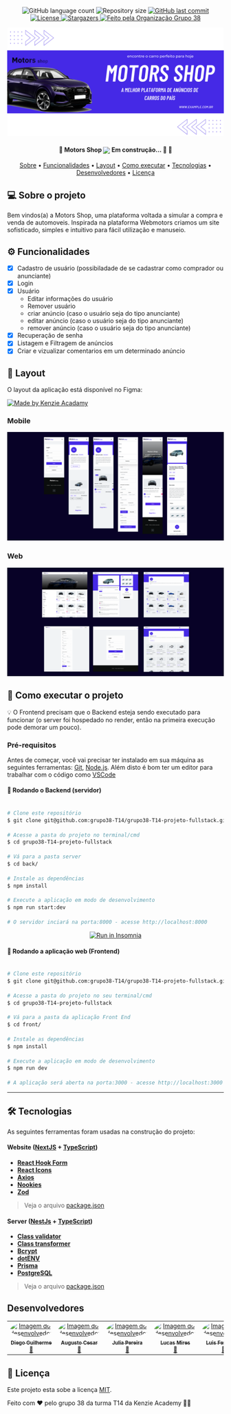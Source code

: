 <p align="center">
  <img alt="GitHub language count" src="https://img.shields.io/github/languages/count/grupo38-T14/grupo38-T14-projeto-fullstack?color=%2304D361">

  <img alt="Repository size" src="https://img.shields.io/github/repo-size/grupo38-T14/grupo38-T14-projeto-fullstack">

  <a href="https://github.com/diegoguilhermeDS/connect-sphere/commits/master">
    <img alt="GitHub last commit" src="https://img.shields.io/github/last-commit/grupo38-T14/grupo38-T14-projeto-fullstack">
  </a>
  
  <a href="https://github.com/grupo38-T14/grupo38-T14-projeto-fullstack/blob/main/LICENSE">
    <img alt="License" src="https://img.shields.io/badge/license-MIT-brightgreen">
  </a>
   
   <a href="https://github.com/grupo38-T14/grupo38-T14-projeto-fullstack/stargazers">
    <img alt="Stargazers" src="https://img.shields.io/github/stars/diegoguilhermeDS/connect-sphere?style=social">
  </a>

  <a href="https://github.com/grupo38-T14">
    <img alt="Feito pela Organização Grupo 38" src="https://img.shields.io/badge/feito%20por-Grupo38-%237519C1">
  </a>
</p>

<div align="center"><img width="1000" src="https://github.com/grupo38-T14/grupo38-T14-projeto-fullstack/blob/ad7a373f6fdac706cecb0ba2e95abe403fc3a701/front/public/banner.png"></div>

<h4 align="center"> 
	🚧  Motors Shop <img width="40" align="center" src="https://cdn.pixabay.com/photo/2021/01/28/08/52/mobil-5957400_1280.png">
 Em construção... 🚀 🚧
</h4>

<p align="center">
 <a href="#-sobre-o-projeto">Sobre</a> •
 <a href="#-funcionalidades">Funcionalidades</a> •
 <a href="#-layout">Layout</a> • 
 <a href="#-como-executar-o-projeto">Como executar</a> • 
 <a href="#-tecnologias">Tecnologias</a> • 
 <a href="#-contribuidores">Desenvolvedores</a> • 
 <a href="#user-content--licença">Licença</a>
</p>

## 💻 Sobre o projeto

Bem vindos(a) a Motors Shop, uma plataforma voltada a simular a  compra e venda de automoveis. Inspirada na plataforma Webmotors criamos um site sofisticado, simples e intuitivo para fácil utilização e manuseio.

## ⚙️ Funcionalidades
- [x] Cadastro de usuário (possibiladade de se cadastrar como comprador ou anunciante)
- [x] Login
- [x] Usuário 
  - Editar informações do usuário
  - Remover usuário
  - criar anúncio (caso o usuário seja do tipo anunciante)
  - editar anúncio (caso o usuário seja do tipo anunciante)
  - remover anúncio (caso o usuário seja do tipo anunciante)
- [x] Recuperação de senha
- [x] Listagem e Filtragem de anúncios
- [x] Criar e vizualizar comentarios em um determinado anúncio  

## 🎨 Layout
O layout da aplicação está disponível no Figma:

<a href="https://www.figma.com/file/KX3C3fIi8zmCRpNipxIYYF/M6---E-Commerce-Filter?node-id=45%3A2&mode=dev">
    <img alt="Made by Kenzie Acadamy" src="https://img.shields.io/badge/Acessar%20Layout%20-Figma-%2304D361">
</a>

### Mobile

<img src="https://github.com/grupo38-T14/grupo38-T14-projeto-fullstack/blob/c2b0f78f6961b0d421d75b5ba8d8d6173d2d40ac/front/public/readme-mobile.png">

### Web

<img src="https://github.com/grupo38-T14/grupo38-T14-projeto-fullstack/blob/11cd34516219975b687a797623cd5c35755ef740/front/public/readme-web.png">

## 🚀 Como executar o projeto
💡 O Frontend precisam que o Backend esteja sendo executado para funcionar (o server foi hospedado no render, então na primeira execução pode demorar um pouco).

### Pré-requisitos

Antes de começar, você vai precisar ter instalado em sua máquina as seguintes ferramentas:
[Git](https://git-scm.com), [Node.js](https://nodejs.org/en/). 
Além disto é bom ter um editor para trabalhar com o código como [VSCode](https://code.visualstudio.com/)

#### 🎲 Rodando o Backend (servidor)

```bash

# Clone este repositório
$ git clone git@github.com:grupo38-T14/grupo38-T14-projeto-fullstack.git

# Acesse a pasta do projeto no terminal/cmd
$ cd grupo38-T14-projeto-fullstack

# Vá para a pasta server
$ cd back/

# Instale as dependências
$ npm install

# Execute a aplicação em modo de desenvolvimento
$ npm run start:dev

# O servidor inciará na porta:8000 - acesse http://localhost:8000

```

<p align="center">
  <a href="https://insomnia.rest/run/?label=Motors%20Shop&uri=https%3A%2F%2Fgithub.com%2Fgrupo38-T14%2Fgrupo38-T14-projeto-fullstack%2Fblob%2Fb59a4e8e6a3ec983a25a40988b2639d93a225d16%2Fback%2Fworkspace" target="_blank"><img src="https://insomnia.rest/images/run.svg" alt="Run in Insomnia"></a>
</p>

#### 🧭 Rodando a aplicação web (Frontend)

```bash

# Clone este repositório
$ git clone git@github.com:grupo38-T14/grupo38-T14-projeto-fullstack.git

# Acesse a pasta do projeto no seu terminal/cmd
$ cd grupo38-T14-projeto-fullstack

# Vá para a pasta da aplicação Front End
$ cd front/

# Instale as dependências
$ npm install

# Execute a aplicação em modo de desenvolvimento
$ npm run dev

# A aplicação será aberta na porta:3000 - acesse http://localhost:3000

```

---

## 🛠 Tecnologias

As seguintes ferramentas foram usadas na construção do projeto:

#### **Website**  ([NextJS](https://nextjs.org/)  +  [TypeScript](https://www.typescriptlang.org/))

-   **[React Hook Form](https://react-hook-form.com/)**
-   **[React Icons](https://react-icons.github.io/react-icons/)**
-   **[Axios](https://github.com/axios/axios)**
-   **[Nookies](https://www.npmjs.com/package/nookies)**
-   **[Zod](https://www.npmjs.com/package/zod)**

> Veja o arquivo  [package.json](https://github.com/grupo38-T14/grupo38-T14-projeto-fullstack/blob/b59a4e8e6a3ec983a25a40988b2639d93a225d16/front/package.json)

#### **Server**  ([NestJs](https://nestjs.com/)  +  [TypeScript](https://www.typescriptlang.org/))

-   **[Class validator](https://github.com/typestack/class-validator)**
-   **[Class transformer](https://github.com/typestack/class-transformer)**
-   **[Bcrypt](https://www.npmjs.com/package/bcrypt)**
-   **[dotENV](https://github.com/motdotla/dotenv)**
-   **[Prisma](https://www.prisma.io/)**
-   **[PostgreSQL](https://www.postgresql.org/)**

> Veja o arquivo  [package.json](https://github.com/grupo38-T14/grupo38-T14-projeto-fullstack/blob/b59a4e8e6a3ec983a25a40988b2639d93a225d16/back/package.json)

## Desenvolvedores 

<table>
  <tr>
    <td align="center">
	    <a href="https://github.com/diegoguilhermeDS">
		    <img style="border-radius: 50%;" src="https://avatars.githubusercontent.com/u/110187246?v=4" width="100px;" alt="Imagem do desenvolvedor"/>
	    </a>
	    <br />
	    <a href="https://www.linkedin.com/in/diegoguilhermeds/" title="Diego Guilherme">
		<sub><b>Diego Guilherme</b></sub>
	    	<br />
		🚀
	    </a>
    </td>
     <td align="center">
	    <a href="https://github.com/augustomatavelli">
		    <img style="border-radius: 50%;" src="https://avatars.githubusercontent.com/u/109761171?v=4" width="100px;" alt="Imagem do desenvolvedor"/>
	    </a>
	    <br />
	    <a href="https://www.linkedin.com/in/augustomatavelli/" title="Augusto Cesar">
		    <sub><b>Augusto Cesar</b></sub>
		    <br />
		    🚀
	    </a>
    </td>
    <td align="center">
	    <a href="https://github.com/Julia-Teixeira">
		    <img style="border-radius: 50%;" src="https://avatars.githubusercontent.com/u/105519369?v=4" width="100px;" alt="Imagem do desenvolvedor"/>
	    </a>
	    <br />
	    <a href="https://www.linkedin.com/in/julia-pereira-teixeira/" title="Julia Pereira">
		    <sub><b>Julia Pereira</b></sub>
		    <br />
		    🚀
	    </a>
    </td>
    <td align="center">
	    <a href="https://github.com/LucasMires">
		    <img style="border-radius: 50%;" src="https://avatars.githubusercontent.com/u/106772525?v=4" width="100px;" alt="Imagem do desenvolvedor"/>
	    </a>
	    <br />
	    <a href="https://www.linkedin.com/in/lucas-mires10/" title="Lucas Mires">
		    <sub><b>Lucas Mires</b></sub>
		    <br />
		    🚀
	    </a>
    </td>
    <td align="center">
	    <a href="https://github.com/LuisFernandoFull">
		    <img style="border-radius: 50%;" src="https://avatars.githubusercontent.com/u/106827238?v=4" width="100px;" alt="Imagem do desenvolvedor"/>
	    </a>
	    <br />
	    <a href="https://www.linkedin.com/in/luisfernandomrsilva/" title="Luis Fernando">
		    <sub><b>Luis Fernando</b></sub>
		    <br />
		    🚀
	    </a>
    </td>
  </tr>
</table>

## 📝 Licença
Este projeto esta sobe a licença [MIT](./LICENSE).

Feito com ❤️ pelo grupo 38 da turma T14 da Kenzie Academy 👋🏽

